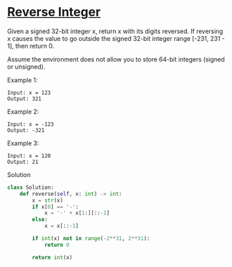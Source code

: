 # [Reverse Integer](https://leetcode.com/problems/reverse-integer/)

Given a signed 32-bit integer x, return x with its digits reversed. If reversing x causes the value to go outside the signed 32-bit integer range [-231, 231 - 1], then return 0.

Assume the environment does not allow you to store 64-bit integers (signed or unsigned).

Example 1:
```
Input: x = 123
Output: 321
```
Example 2:
```
Input: x = -123
Output: -321
```
Example 3:
```
Input: x = 120
Output: 21
```
Solution
```python
class Solution:
    def reverse(self, x: int) -> int:
        x = str(x)
        if x[0] == '-':
            x = '-' + x[1:][::-1]
        else:
            x = x[::-1]

        if int(x) not in range(-2**31, 2**31):
            return 0

        return int(x)
```
